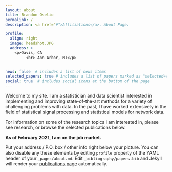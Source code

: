 ```yaml
---
layout: about
title: Brandon Oselio
permalink: /
description: <a href="#">Affiliations</a>. About Page.

profile:
  align: right
  image: headshot.JPG
  address: >
    <p>Davis, CA
    	 <br> Ann Arbor, MI</p>
    

news: false  # includes a list of news items
selected_papers: true # includes a list of papers marked as "selected={true}"
social: true  # includes social icons at the bottom of the page
---
```


Welcome to my site. I am a statistician and data scientist interested in implementing and improving state-of-the-art methods for a variety of challenging problems with data. In the past, I have worked extensively in the field of statistical signal processing and statistical models for network data. 

For information on some of the research topics I am interested in, please see research, or browse the selected publications below.

**As of February 2021, I am on the job market.**



Put your address / P.O. box / other info right below your picture. You can also disable any these elements by editing `profile` property of the YAML header of your `_pages/about.md`. Edit `_bibliography/papers.bib` and Jekyll will render your [publications page](/al-folio/publications/) automatically.
